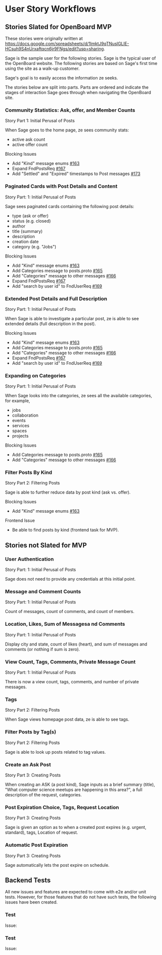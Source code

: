 # User Story Workflows

## Stories Slated for OpenBoard MVP

These stories were originally written at https://docs.google.com/spreadsheets/d/1lmktJ9qTNuslGLlE-HCsuh9S4nUrxaftqcn6jr9FNgs/edit?usp=sharing.

Sage is the sample user for the following stories.
Sage is the typical user of the OpenBoard website.
The following stories are based on Sage's first time using the site as a walk-up customer.

Sage's goal is to easily access the information ze seeks.

The stories below are split into parts.
Parts are ordered and indicate the stages of interaction Sage goes through when navigating the OpenBoard site.

### Community Statistics: Ask, offer, and Member Counts

Story Part 1: Initial Perusal of Posts

When Sage goes to the home page, ze sees community stats: 

- active ask count
- active offer count

Blocking Issues 

- Add "Kind" message enums [#163](https://github.com/OpenEugene/openboard/issues/163)
- Expand FndPostsReq [#167](https://github.com/OpenEugene/openboard/issues/167)
- Add "Settled" and "Expired" timestamps to Post messages [#173](https://github.com/OpenEugene/openboard/issues/173)

### Paginated Cards with Post Details and Content

Story Part: 1: Initial Perusal of Posts

Sage sees paginated cards containing the following post details:

- type (ask or offer) 
- status (e.g. closed)
- author
- title (summary)
- description
- creation date
- category (e.g. "Jobs")

Blocking Issues

- Add "Kind" message enums [#163](https://github.com/OpenEugene/openboard/issues/163)
- Add Categories message to posts.proto [#165](https://github.com/OpenEugene/openboard/issues/165)
- Add "Categories" message to other messages [#166](https://github.com/OpenEugene/openboard/issues/166)
- Expand FndPostsReq [#167](https://github.com/OpenEugene/openboard/issues/167)
- Add "search by user id" to FndUserReq [#169](https://github.com/OpenEugene/openboard/issues/169)

### Extended Post Details and Full Description

Story Part: 1: Initial Perusal of Posts

When Sage is able to investigate a particular post, ze is able to see extended details (full description in the post).

Blocking Issues

- Add "Kind" message enums [#163](https://github.com/OpenEugene/openboard/issues/163)
- Add Categories message to posts.proto [#165](https://github.com/OpenEugene/openboard/issues/165)
- Add "Categories" message to other messages [#166](https://github.com/OpenEugene/openboard/issues/166)
- Expand FndPostsReq [#167](https://github.com/OpenEugene/openboard/issues/167)
- Add "search by user id" to FndUserReq [#169](https://github.com/OpenEugene/openboard/issues/169)

### Expanding on Categories

Story Part: 1: Initial Perusal of Posts

When Sage looks into the categories, ze sees all the available categories, for example,

- jobs
- collaboration
- events
- services
- spaces
- projects

Blocking Issues

- Add Categories message to posts.proto [#165](https://github.com/OpenEugene/openboard/issues/165)
- Add "Categories" message to other messages [#166](https://github.com/OpenEugene/openboard/issues/166)

### Filter Posts By Kind

Story Part 2: Filtering Posts

Sage is able to further reduce data by post kind (ask vs. offer).

Blocking Issues

- Add "Kind" message enums [#163](https://github.com/OpenEugene/openboard/issues/163)

Frontend Issue

- Be able to find posts by kind (frontend task for MVP).

## Stories not Slated for MVP

### User Authentication

Story Part: 1: Initial Perusal of Posts

Sage does not need to provide any credentials at this initial point.

### Message and Comment Counts

Story Part: 1: Initial Perusal of Posts

Count of messages, count of comments, and count of members.

### Location, Likes, Sum of Messagesa nd Comments

Story Part: 1: Initial Perusal of Posts

Display city and state, count of likes (heart), and sum of messages and comments (or nothing if sum is zero).

### View Count, Tags, Comments, Private Message Count

Story Part: 1: Initial Perusal of Posts

There is now a view count, tags, comments, and number of private messages.

### Tags

Story Part 2: Filtering Posts

When Sage views homepage post data, ze is able to see tags.

### Filter Posts by Tag(s)

Story Part 2: Filtering Posts

Sage is able to look up posts related to tag values.

### Create an Ask Post

Story Part 3: Creating Posts

When creating an ASK (a post kind), Sage inputs as a brief summary (title), "What computer science meetups are happening in this area?", a full description of the request, categories.

### Post Expiration Choice, Tags, Request Location

Story Part 3: Creating Posts

Sage is given an option as to when a created post expires (e.g. urgent, standard), tags, Location of request.

### Automatic Post Expiration

Story Part 3: Creating Posts

Sage automatically lets the post expire on schedule.

## Backend Tests

All new issues and features are expected to come with e2e and/or unit tests.
However, for those features that do not have such tests, the following issues have been created.

### Test

Issue:

### Test

Issue:
